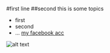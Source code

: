 #first line
##second
this is some topics
- first
- second
- ...
[my facebook acc](https://www.facebook.com/islam.ghanim.3/)

![alt text](p1.jpg)

